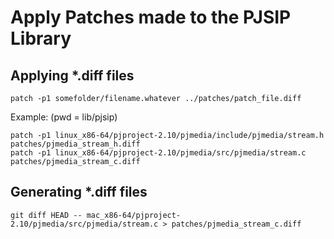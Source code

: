 # Apply Patches made to the PJSIP Library

## Applying \*.diff files

```
patch -p1 somefolder/filename.whatever ../patches/patch_file.diff
```

Example: (pwd = lib/pjsip)

```
patch -p1 linux_x86-64/pjproject-2.10/pjmedia/include/pjmedia/stream.h patches/pjmedia_stream_h.diff
patch -p1 linux_x86-64/pjproject-2.10/pjmedia/src/pjmedia/stream.c patches/pjmedia_stream_c.diff
```

## Generating \*.diff files

```
git diff HEAD -- mac_x86-64/pjproject-2.10/pjmedia/src/pjmedia/stream.c > patches/pjmedia_stream_c.diff
```
